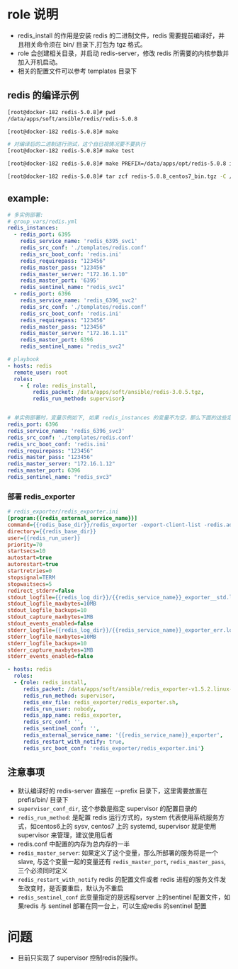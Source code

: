 # role 说明
* redis_install 的作用是安装 redis 的二进制文件，redis 需要提前编译好，并且相关命令须在 bin/ 目录下,打包为 tgz 格式。
* role 会创建相关目录，并启动 redis-server，修改 redis 所需要的内核参数并加入开机启动。 
* 相关的配置文件可以参考 templates 目录下

## redis 的编译示例
```bash
[root@docker-182 redis-5.0.8]# pwd
/data/apps/soft/ansible/redis/redis-5.0.8

[root@docker-182 redis-5.0.8]# make

# 对编译后的二进制进行测试，这个自已视情况要不要执行
[root@docker-182 redis-5.0.8]# make test 

[root@docker-182 redis-5.0.8]# make PREFIX=/data/apps/opt/redis-5.0.8 install

[root@docker-182 redis-5.0.8]# tar zcf redis-5.0.8_centos7_bin.tgz -C /data/apps/opt/ redis-5.0.8


```

## example:
```yaml
# 多实例部署:
# group_vars/redis.yml
redis_instances:
  - redis_port: 6395
    redis_service_name: 'redis_6395_svc1'
    redis_src_conf: './templates/redis.conf'
    redis_src_boot_conf: 'redis.ini'
    redis_requirepass: "123456"
    redis_master_pass: "123456"
    redis_master_server: "172.16.1.10"
    redis_master_port: '6395'
    redis_sentinel_name: "redis_svc1"
  - redis_port: 6396
    redis_service_name: 'redis_6396_svc2'
    redis_src_conf: './templates/redis.conf'
    redis_src_boot_conf: 'redis.ini'
    redis_requirepass: "123456"
    redis_master_pass: "123456"
    redis_master_server: "172.16.1.11"
    redis_master_port: 6396
    redis_sentinel_name: "redis_svc2"

# playbook
- hosts: redis
  remote_user: root
  roles:
    - { role: redis_install, 
        redis_packet: /data/apps/soft/ansible/redis-3.0.5.tgz, 
        redis_run_method: supervisor}


# 单实例部署时，变量示例如下, 如果 redis_instances 的变量不为空，那么下面的这些定义将会被忽略
redis_port: 6396
redis_service_name: 'redis_6396_svc3'
redis_src_conf: './templates/redis.conf'
redis_src_boot_conf: 'redis.ini'
redis_requirepass: "123456"
redis_master_pass: "123456"
redis_master_server: "172.16.1.12"
redis_master_port: 6396
redis_sentinel_name: "redis_svc3"


```

### 部署 redis_exporter
```ini
# redis_exporter/redis_exporter.ini
[program:{{redis_external_service_name}}]
command={{redis_base_dir}}/redis_exporter -export-client-list -redis.addr redis://127.0.0.1:{{redis_port}} -redis.password {{redis_requirepass}} -web.listen-address :{{redis_port | int + 10000 }}
directory={{redis_base_dir}}
user={{redis_run_user}}
priority=70
startsecs=10
autostart=true
autorestart=true
startretries=0
stopsignal=TERM
stopwaitsecs=5
redirect_stderr=false
stdout_logfile={{redis_log_dir}}/{{redis_service_name}}_exporter__std.log 
stdout_logfile_maxbytes=10MB  
stdout_logfile_backups=10    
stdout_capture_maxbytes=1MB  
stdout_events_enabled=false  
stderr_logfile={{redis_log_dir}}/{{redis_service_name}}_exporter_err.log
stderr_logfile_maxbytes=10MB   
stderr_logfile_backups=10     
stderr_capture_maxbytes=1MB  
stderr_events_enabled=false
```

```yaml
- hosts: redis
  roles:
  - {role: redis_install,
     redis_packet: /data/apps/soft/ansible/redis_exporter-v1.5.2.linux-amd64.tar.gz,
     redis_run_method: supervisor,
     redis_env_file: redis_exporter/redis_exporter.sh,
     redis_run_user: nobody,
     redis_app_name: redis_exporter,
     redis_src_conf: '',
     redis_sentinel_conf: '',
     redis_external_service_name: '{{redis_service_name}}_exporter',
     redis_restart_with_notify: true,
     redis_src_boot_conf: 'redis_exporter/redis_exporter.ini'}
```

## 注意事项
- 默认编译好的 redis-server 直接在 --prefix 目录下，这里需要放置在 prefis/bin/ 目录下
- `supervisor_conf_dir`, 这个参数是指定 supervisor 的配置目录的
- `redis_run_method`: 是配置 redis 运行方式的，system 代表使用系统服务方式，如centos6上的 sysv, centos7 上的 systemd, supervisor 就是使用 supervisor 来管理，建议使用后者
- redis.conf 中配置的内存为总内存的一半
- `redis_master_server`: 如果定义了这个变量，那么所部署的服务将是一个 slave, 与这个变量一起的变量还有 `redis_master_port`, `redis_master_pass`, 三个必须同时定义 
- `redis_restart_with_notify` redis 的配置文件或者 redis 进程的服务文件发生改变时，是否要重启，默认为不重启
- `redis_sentinel_conf` 此变量指定的是远程server 上的sentinel 配置文件，如果redis 与 sentinel 部署在同一台上，可以生成redis 的sentinel 配置

# 问题
* 目前只实现了 supervisor 控制redis的操作。
